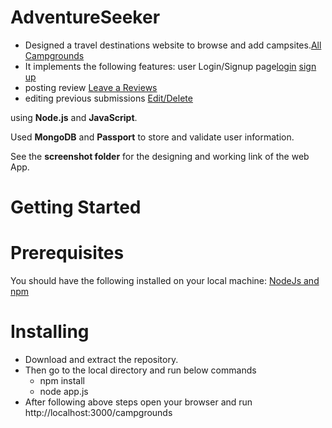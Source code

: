 # AdventureSeeker
* Designed a travel destinations website to browse and add campsites.[All Campgrounds](https://github.com/Aditi760/AdventureSeeker/blob/main/screenshots/All%20Campgrounds.png)
* It implements the following features: user Login/Signup page[login](https://github.com/Aditi760/AdventureSeeker/blob/main/screenshots/Login%20Page.png)
[sign up](https://github.com/Aditi760/AdventureSeeker/blob/main/screenshots/Sign%20up%20page.png)
* posting review
[Leave a Reviews](https://github.com/Aditi760/AdventureSeeker/blob/main/screenshots/Leave%20a%20review.png)
* editing previous submissions
[Edit/Delete](https://github.com/Aditi760/AdventureSeeker/blob/main/screenshots/Edit%20Delete%20Section.png)


using **Node.js** and **JavaScript**.

Used **MongoDB** and **Passport** to store and validate user information.

See the **screenshot folder** for the designing and working link of the web App.

# Getting Started

# Prerequisites
You should have the following installed on your local machine:
[NodeJs and npm](https://nodejs.org/en/download/)

# Installing
* Download and extract the repository.
* Then go to the local directory and run below commands
  * npm install
  * node app.js
* After following above steps open your browser and run
   http://localhost:3000/campgrounds

